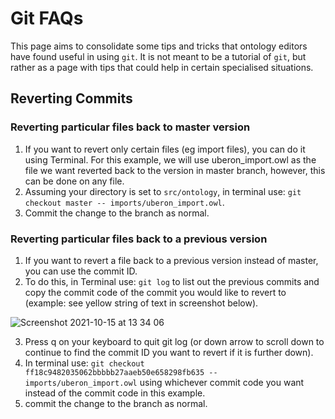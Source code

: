 # Git FAQs

This page aims to consolidate some tips and tricks that ontology editors have found useful in using `git`. It is not meant to be a tutorial of `git`, but rather as a page with tips that could help in certain specialised situations.

## Reverting Commits

### Reverting particular files back to master version

1. If you want to revert only certain files (eg import files), you can do it using Terminal. For this example, we will use uberon_import.owl as the file we want reverted back to the version in master branch, however, this can be done on any file.
2. Assuming your directory is set to `src/ontology`, in terminal use: `git checkout master -- imports/uberon_import.owl`.
3. Commit the change to the branch as normal.

### Reverting particular files back to a previous version

1. If you want to revert a file back to a previous version instead of master, you can use the commit ID.
2. To do this, in Terminal use: `git log` to list out the previous commits and copy the commit code of the commit you would like to revert to (example: see yellow string of text in screenshot below).

![Screenshot 2021-10-15 at 13 34 06](https://user-images.githubusercontent.com/76212760/137487473-987c9a4a-6e17-45fe-8a21-e029443784c4.png)

3. Press q on your keyboard to quit git log (or down arrow to scroll down to continue to find the commit ID you want to revert if it is further down).
4. In terminal use: `git checkout ff18c9482035062bbbbb27aaeb50e658298fb635 -- imports/uberon_import.owl` using whichever commit code you want instead of the commit code in this example.
5. commit the change to the branch as normal.
